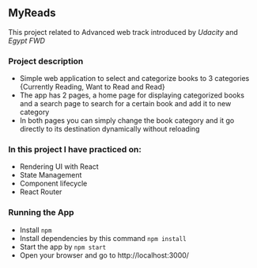 ## MyReads
  This project related to Advanced web track introduced by *Udacity* and *Egypt FWD*

### Project description
 * Simple web application to select and categorize books to 3 categories {Currently Reading, Want to Read and Read}
 * The app has 2 pages, a home page for displaying categorized books and a search page to search for a certain book and add it to new category
 * In both pages you can simply change the book category and it go directly to its destination dynamically without reloading
 

### In this project I have practiced on:
 - Rendering UI with React
 - State Management
 - Component lifecycle
 - React Router

### Running the App
  * Install `npm`
  * Install dependencies by this command `npm install`
  * Start the app by `npm start`
  * Open your browser and go to http://localhost:3000/
